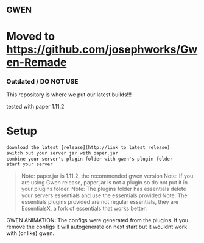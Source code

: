 ## GWEN
# Moved to https://github.com/josephworks/Gwen-Remade
### Outdated / DO NOT USE
This repository is where we put our latest builds!!!

tested with paper 1.11.2

# Setup

```txt
download the latest [release](http://link to latest release)
switch out your server jar with paper.jar
combine your server's plugin folder with gwen's plugin folder
start your server
```

> Note: paper.jar is 1.11.2, the recommended gwen version
> Note: If you are using Gwen release, paper.jar is not a plugin so do not put it in your plugins folder.
> Note: The plugins folder has essentials delete your servers essentials and use the essentials provided
> Note: The essentials plugins provided are not regular essentials, they are EssentialsX, a fork of essentials that works better.

GWEN ANIMATION:
The configs were generated from the plugins.
If you remove the configs it will autogenerate on next start but it wouldnt work with (or like) gwen.
